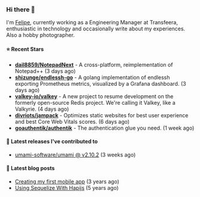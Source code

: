 ### Hi there 👋

I'm [Felipe](https://felipe.im), currently working as a Engineering Manager at Transfeera, enthusiastic in technology and occasionally write about my experiences. Also a hobby photographer.

#### ⭐ Recent Stars
- **[dail8859/NotepadNext](https://github.com/dail8859/NotepadNext)** - A cross-platform, reimplementation of Notepad&#43;&#43; (3 days ago)
- **[shizunge/endlessh-go](https://github.com/shizunge/endlessh-go)** - A golang implementation of endlessh exporting Prometheus metrics, visualized by a Grafana dashboard. (3 days ago)
- **[valkey-io/valkey](https://github.com/valkey-io/valkey)** - A new project to resume development on the formerly open-source Redis project. We&#39;re calling it Valkey, like a Valkyrie. (4 days ago)
- **[divriots/jampack](https://github.com/divriots/jampack)** - Optimizes static websites for best user experience and best Core Web Vitals scores. (6 days ago)
- **[goauthentik/authentik](https://github.com/goauthentik/authentik)** - The authentication glue you need. (1 week ago)

#### 🚀 Latest releases I've contributed to


- [umami-software/umami @ v2.10.2](https://github.com/umami-software/umami/releases/tag/v2.10.2) (3 weeks ago)

#### 📄 Latest blog posts
- [Creating my first mobile app](https://felipe.im/posts/creating-my-first-mobile-app/) (3 years ago)
- [Using Sequelize With Hapijs](https://felipe.im/posts/using-sequelize-with-hapijs/) (5 years ago)